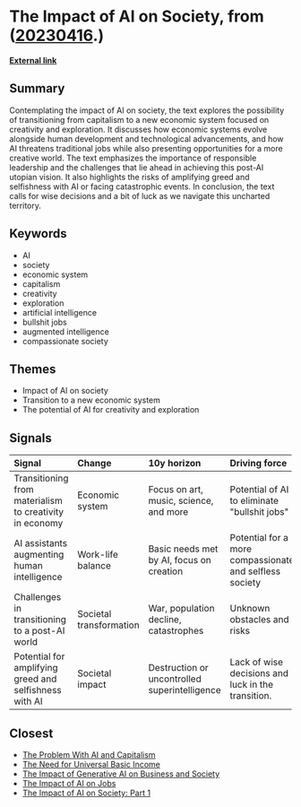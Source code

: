 # __The Impact of AI on Society__, from ([20230416](https://kghosh.substack.com/p/20230416).)

__[External link](https://danielmiessler.com/blog/the-pre-ai-world-the-post-ai-world-and-the-gap-in-between/?mc_cid=6b60bcf8b4&mc_eid=794406189d)__



## Summary

Contemplating the impact of AI on society, the text explores the possibility of transitioning from capitalism to a new economic system focused on creativity and exploration. It discusses how economic systems evolve alongside human development and technological advancements, and how AI threatens traditional jobs while also presenting opportunities for a more creative world. The text emphasizes the importance of responsible leadership and the challenges that lie ahead in achieving this post-AI utopian vision. It also highlights the risks of amplifying greed and selfishness with AI or facing catastrophic events. In conclusion, the text calls for wise decisions and a bit of luck as we navigate this uncharted territory.

## Keywords

* AI
* society
* economic system
* capitalism
* creativity
* exploration
* artificial intelligence
* bullshit jobs
* augmented intelligence
* compassionate society

## Themes

* Impact of AI on society
* Transition to a new economic system
* The potential of AI for creativity and exploration

## Signals

| Signal                                                  | Change                  | 10y horizon                                   | Driving force                                           |
|:--------------------------------------------------------|:------------------------|:----------------------------------------------|:--------------------------------------------------------|
| Transitioning from materialism to creativity in economy | Economic system         | Focus on art, music, science, and more        | Potential of AI to eliminate "bullshit jobs"            |
| AI assistants augmenting human intelligence             | Work-life balance       | Basic needs met by AI, focus on creation      | Potential for a more compassionate and selfless society |
| Challenges in transitioning to a post-AI world          | Societal transformation | War, population decline, catastrophes         | Unknown obstacles and risks                             |
| Potential for amplifying greed and selfishness with AI  | Societal impact         | Destruction or uncontrolled superintelligence | Lack of wise decisions and luck in the transition.      |

## Closest

* [The Problem With AI and Capitalism](cc3c2afb44e50f74152fd58c92f5b418)
* [The Need for Universal Basic Income](550efa34f0d3da2d8dc49d97f98859d9)
* [The Impact of Generative AI on Business and Society](aa811fcb765939e9ead9542accd38a5b)
* [The Impact of AI on Jobs](17cff4adea214f71c7a5eed15307b0e7)
* [The Impact of AI on Society: Part 1](cf119665e47c7434e3e3c54dbbc585e3)